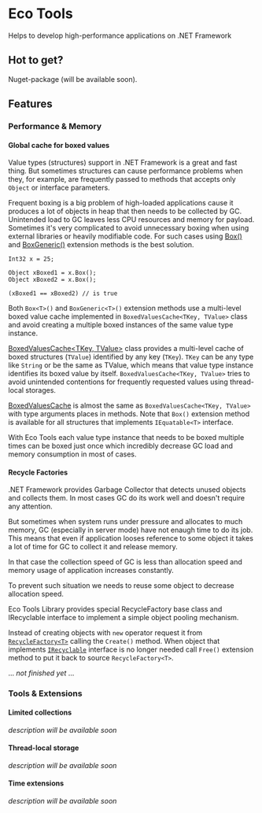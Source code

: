 Eco Tools
=========
Helps to develop high-performance applications on .NET Framework

Hot to get?
-----------
Nuget-package (will be available soon).

Features
-----------

### Performance & Memory
#### Global cache for boxed values
Value types (structures) support in .NET Framework is a great and fast thing. But sometimes structures can
cause performance problems when they, for example, are frequently passed to
methods that accepts only `Object` or interface parameters.

Frequent boxing is a big problem of high-loaded applications cause it produces a
lot of objects in heap that then needs to be collected by GC. Unintended load to
GC leaves less CPU resources and memory for payload. Sometimes it's very
complicated to avoid unnecessary boxing when using external libraries or heavily
modifiable code. For such cases using [Box()][1] and [BoxGeneric()][2] extension
methods is the best solution.

~~~~~~~~~~~~~~~~~~~~~~~~~~~~~~~~~~~~~~~~~~~~~~~~~~~~~~~~~~~~~~~~~~~~~~~~~~~~~~~~
Int32 x = 25;

Object xBoxed1 = x.Box();
Object xBoxed2 = x.Box();

(xBoxed1 == xBoxed2) // is true
~~~~~~~~~~~~~~~~~~~~~~~~~~~~~~~~~~~~~~~~~~~~~~~~~~~~~~~~~~~~~~~~~~~~~~~~~~~~~~~~

Both `Box<T>()` and `BoxGeneric<T>()` extension methods use a multi-level boxed
value cache implemented in `BoxedValuesCache<TKey, TValue>` class and avoid
creating a multiple boxed instances of the same value type instance.

[BoxedValuesCache<TKey, TValue>][3] class provides a multi-level cache of
boxed structures (`TValue`) identified by any key (`TKey`). `TKey` can be any
type like `String` or be the same as TValue, which means that value type
instance identifies its boxed value by itself. `BoxedValuesCache<TKey, TValue>`
tries to avoid unintended contentions for frequently requested values using
thread-local storages.

[BoxedValuesCache][4] is almost the same as `BoxedValuesCache<TKey, TValue>`
with type arguments places in methods. Note that `Box()` extension method is
available for all structures that implements `IEquatable<T>` interface.

With Eco Tools each value type instance that needs to be boxed multiple times
can be boxed just once which incredibly decrease GC load and memory consumption
in most of cases.

#### Recycle Factories
.NET Framework provides Garbage Collector that detects unused objects and
collects them. In most cases GC do its work well and doesn't require any attention. 

But sometimes when system runs under pressure and allocates to much memory, GC (especially in server mode)
have not enaugh time to do its job. This means that even if application looses reference to some object 
it takes a lot of time for GC to collect it and release memory.

In that case the collection speed of GC is less than allocation speed and memory usage of application 
increases constantly.

To prevent such situation we needs to reuse some object to decrease allocation speed.

Eco Tools Library provides special RecycleFactory<T> base class and IRecyclable interface to implement 
a simple object pooling mechanism.
 
Instead of creating objects with `new` operator request it from [`RecycleFactory<T>`][5] 
calling the `Create()` method.
When object that implements [`IRecyclable`][6] interface is no longer needed call `Free()` extension method 
to put it back to source `RecycleFactory<T>`.

... *not finished yet* ...

### Tools & Extensions
#### Limited collections
*description will be available soon*

#### Thread-local storage
*description will be available soon*

#### Time extensions
*description will be available soon*

[1]: </Sources/Ecore/Boxing/Structure.cs#L18>
[2]: </Sources/Ecore/Boxing/Structure.cs#L29>
[3]: </Sources/Ecore/Boxing/BoxedValuesCache%602.cs>
[4]: </Sources/Ecore/Boxing/BoxedValuesCache.cs>
[5]: </Sources/Eco.Recycling/RecycleFactory.cs>
[6]: </Sources/Eco.Recycling/IRecyclable.cs>